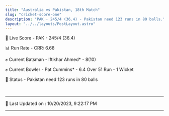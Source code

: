 ```yaml
---
title: "Australia vs Pakistan, 18th Match"
slug: "cricket-score-one"
description: "PAK - 245/4 (36.4) - Pakistan need 123 runs in 80 balls."
layout: "../../layouts/PostLayout.astro"
---
```


🔴 Live Score - PAK - 245/4 (36.4)  

📊 Run Rate - CRR: 6.68  

✊ Current Batsman - Iftikhar Ahmed* - 8(10)  

✊ Current Bowler - Pat Cummins* - 6.4 Over 51 Run - 1 Wicket  

📑 Status - Pakistan need 123 runs in 80 balls

<br />

***

📝 Last Updated on : 10/20/2023, 9:22:17 PM

***


